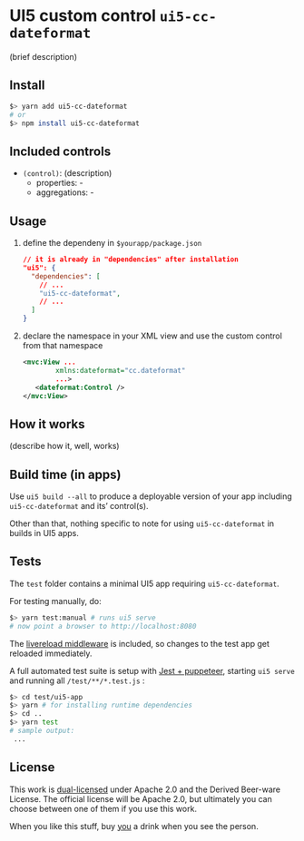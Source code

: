 # UI5 custom control `ui5-cc-dateformat`

(brief description)

## Install

```bash
$> yarn add ui5-cc-dateformat
# or
$> npm install ui5-cc-dateformat
```

## Included controls

- `(control)`: (description)
  - properties: -
  - aggregations: -

## Usage

1. define the dependeny in `$yourapp/package.json`

   ```json
   // it is already in "dependencies" after installation
   "ui5": {
     "dependencies": [
       // ...
       "ui5-cc-dateformat",
       // ...
     ]
   }
   ```

2. declare the namespace in your XML view and use the custom control from that namespace

   ```xml
   <mvc:View ... 
           xmlns:dateformat="cc.dateformat"
           ...>
      <dateformat:Control />
   </mvc:View>
   ```

## How it works

(describe how it, well, works)

## Build time (in apps)

Use `ui5 build --all` to produce a deployable version of your app including `ui5-cc-dateformat` and its’ control(s).

Other than that, nothing specific to note for using `ui5-cc-dateformat` in builds in UI5 apps.

## Tests

The `test` folder contains a minimal UI5 app requiring `ui5-cc-dateformat`.

For testing manually, do:

```bash
$> yarn test:manual # runs ui5 serve
# now point a browser to http://localhost:8080
```

The [livereload middleware](https://github.com/petermuessig/ui5-ecosystem-showcase/tree/master/packages/ui5-middleware-livereload) is included, so changes to the test app get reloaded immediately.

A full automated test suite is setup with [Jest + puppeteer](https://jestjs.io/docs/en/puppeteer), starting `ui5 serve` and running all `/test/**/*.test.js` :

```bash
$> cd test/ui5-app
$> yarn # for installing runtime dependencies
$> cd ..
$> yarn test
# sample output:
 ...
```

## License

This work is [dual-licensed](./LICENSE) under Apache 2.0 and the Derived Beer-ware License. The official license will be Apache 2.0, but ultimately you can choose between one of them if you use this work.

When you like this stuff, buy [you](https://you) a drink when you see the person.
